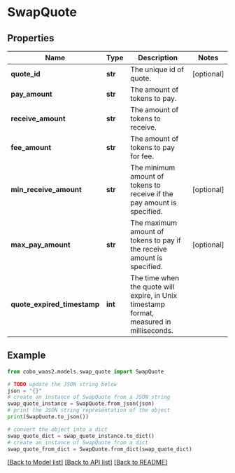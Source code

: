 # SwapQuote


## Properties

Name | Type | Description | Notes
------------ | ------------- | ------------- | -------------
**quote_id** | **str** | The unique id of quote. | [optional] 
**pay_amount** | **str** | The amount of tokens to pay. | 
**receive_amount** | **str** | The amount of tokens to receive. | 
**fee_amount** | **str** | The amount of tokens to pay for fee. | 
**min_receive_amount** | **str** | The minimum amount of tokens to receive if the pay amount is specified. | [optional] 
**max_pay_amount** | **str** | The maximum amount of tokens to pay if the receive amount is specified. | [optional] 
**quote_expired_timestamp** | **int** | The time when the quote will expire, in Unix timestamp format, measured in milliseconds. | 

## Example

```python
from cobo_waas2.models.swap_quote import SwapQuote

# TODO update the JSON string below
json = "{}"
# create an instance of SwapQuote from a JSON string
swap_quote_instance = SwapQuote.from_json(json)
# print the JSON string representation of the object
print(SwapQuote.to_json())

# convert the object into a dict
swap_quote_dict = swap_quote_instance.to_dict()
# create an instance of SwapQuote from a dict
swap_quote_from_dict = SwapQuote.from_dict(swap_quote_dict)
```
[[Back to Model list]](../README.md#documentation-for-models) [[Back to API list]](../README.md#documentation-for-api-endpoints) [[Back to README]](../README.md)


